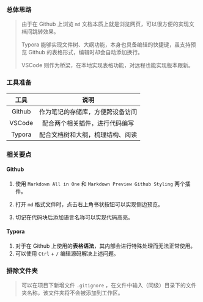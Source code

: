 ### 总体思路  
> 由于在 Github 上浏览 `md` 文档本质上就是浏览网页，可以很方便的实现文档间跳转效果。
> 
> Typora 能够实现文件树、大纲功能，本身也具备编辑的快捷键，虽支持预览 Github 的表格形式，编辑时却会自动添加换行。
> 
> VSCode 则作为桥梁，在本地实现表格功能，对远程也能实现版本跟新。  

### 工具准备  

工具 | 说明
:-: | :-: 
Github | 作为笔记的存储库，方便跨设备访问
VSCode | 配合两个相关插件，进行代码编写
Typora | 配合文档树和大纲，梳理结构、阅读

### 相关要点  

#### Github  

1. 使用 `Markdown All in One` 和 `Markdown Preview Github Styling` 两个插件。  

2. 打开 `md` 格式文件时，点击右上角书状按钮可以实现侧边预览。  

3. 切记在代码块后添加语言名称可以实现代码高亮。

#### Typora  

1. 对于在 Github 上使用的**表格语法**，其内部会进行特殊处理而无法正常使用。 
2. 可以使用 `Ctrl` + `/` 编辑源码解决上述问题。

### 排除文件夹

> 可以在项目下新增文件 `.gitignore` ，在文件中输入（同级）目录下的文件夹名称，该文件夹将不会被添加到工作区。


